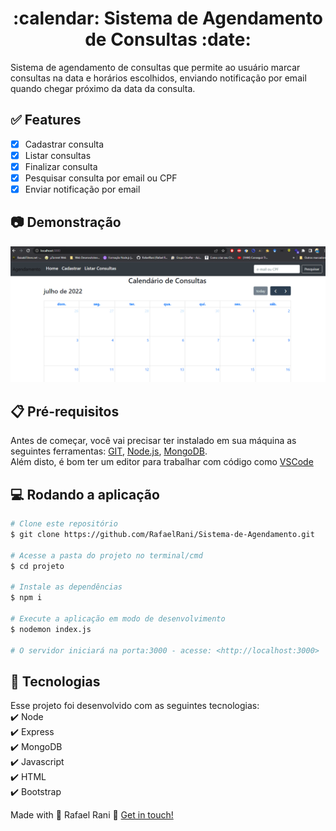 <h1 align="center">:calendar: Sistema de Agendamento de Consultas :date:</h1>
Sistema de agendamento de consultas que permite ao usuário marcar consultas na data e horários escolhidos, enviando notificação por email quando chegar próximo da data da consulta.

## :white_check_mark: Features

- [X] Cadastrar consulta
- [X] Listar consultas
- [X] Finalizar consulta
- [X] Pesquisar consulta por email ou CPF
- [X] Enviar notificação por email

## :camera: Demonstração

<div align="center" >
  <img src="./github/cadastrar.gif" alt="demo-cadastrar">
</div>

## :clipboard: Pré-requisitos

Antes de começar, você vai precisar ter instalado em sua máquina as seguintes ferramentas:
[GIT](https://git-scm.com/), [Node.js](https://nodejs.org/en/), [MongoDB](https://www.mongodb.com/).  
Além disto, é bom ter um editor para trabalhar com código como [VSCode](https://code.visualstudio.com/)

## :computer: Rodando a aplicação

```bash
# Clone este repositório
$ git clone https://github.com/RafaelRani/Sistema-de-Agendamento.git

# Acesse a pasta do projeto no terminal/cmd
$ cd projeto

# Instale as dependências
$ npm i

# Execute a aplicação em modo de desenvolvimento
$ nodemon index.js

# O servidor iniciará na porta:3000 - acesse: <http://localhost:3000>
```

## :rocket: Tecnologias

Esse projeto foi desenvolvido com as seguintes tecnologias:  
:heavy_check_mark: Node  
:heavy_check_mark: Express  
:heavy_check_mark: MongoDB  
:heavy_check_mark: Javascript  
:heavy_check_mark: HTML  
:heavy_check_mark: Bootstrap  
  
Made with :purple_heart: Rafael Rani :wave: [Get in touch!](https://www.linkedin.com/in/rafaelrani/)

